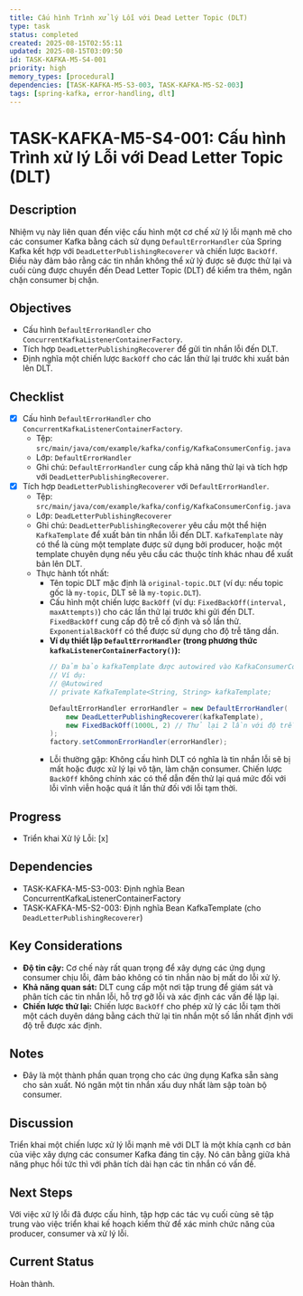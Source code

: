 ```yaml
---
title: Cấu hình Trình xử lý Lỗi với Dead Letter Topic (DLT)
type: task
status: completed
created: 2025-08-15T02:55:11
updated: 2025-08-15T03:09:50
id: TASK-KAFKA-M5-S4-001
priority: high
memory_types: [procedural]
dependencies: [TASK-KAFKA-M5-S3-003, TASK-KAFKA-M5-S2-003]
tags: [spring-kafka, error-handling, dlt]
---
```


# TASK-KAFKA-M5-S4-001: Cấu hình Trình xử lý Lỗi với Dead Letter Topic (DLT)

## Description
Nhiệm vụ này liên quan đến việc cấu hình một cơ chế xử lý lỗi mạnh mẽ cho các consumer Kafka bằng cách sử dụng `DefaultErrorHandler` của Spring Kafka kết hợp với `DeadLetterPublishingRecoverer` và chiến lược `BackOff`. Điều này đảm bảo rằng các tin nhắn không thể xử lý được sẽ được thử lại và cuối cùng được chuyển đến Dead Letter Topic (DLT) để kiểm tra thêm, ngăn chặn consumer bị chặn.

## Objectives
- Cấu hình `DefaultErrorHandler` cho `ConcurrentKafkaListenerContainerFactory`.
- Tích hợp `DeadLetterPublishingRecoverer` để gửi tin nhắn lỗi đến DLT.
- Định nghĩa một chiến lược `BackOff` cho các lần thử lại trước khi xuất bản lên DLT.

## Checklist
- [x] Cấu hình `DefaultErrorHandler` cho `ConcurrentKafkaListenerContainerFactory`.
    - Tệp: `src/main/java/com/example/kafka/config/KafkaConsumerConfig.java`
    - Lớp: `DefaultErrorHandler`
    - Ghi chú: `DefaultErrorHandler` cung cấp khả năng thử lại và tích hợp với `DeadLetterPublishingRecoverer`.
- [x] Tích hợp `DeadLetterPublishingRecoverer` với `DefaultErrorHandler`.
    - Tệp: `src/main/java/com/example/kafka/config/KafkaConsumerConfig.java`
    - Lớp: `DeadLetterPublishingRecoverer`
    - Ghi chú: `DeadLetterPublishingRecoverer` yêu cầu một thể hiện `KafkaTemplate` để xuất bản tin nhắn lỗi đến DLT. `KafkaTemplate` này có thể là cùng một template được sử dụng bởi producer, hoặc một template chuyên dụng nếu yêu cầu các thuộc tính khác nhau để xuất bản lên DLT.
    - Thực hành tốt nhất:
        - Tên topic DLT mặc định là `original-topic.DLT` (ví dụ: nếu topic gốc là `my-topic`, DLT sẽ là `my-topic.DLT`).
        - Cấu hình một chiến lược `BackOff` (ví dụ: `FixedBackOff(interval, maxAttempts)`) cho các lần thử lại trước khi gửi đến DLT. `FixedBackOff` cung cấp độ trễ cố định và số lần thử. `ExponentialBackOff` có thể được sử dụng cho độ trễ tăng dần.
        - **Ví dụ thiết lập `DefaultErrorHandler` (trong phương thức `kafkaListenerContainerFactory()`):**
            ```java
            // Đảm bảo kafkaTemplate được autowired vào KafkaConsumerConfig
            // Ví dụ:
            // @Autowired
            // private KafkaTemplate<String, String> kafkaTemplate;

            DefaultErrorHandler errorHandler = new DefaultErrorHandler(
                new DeadLetterPublishingRecoverer(kafkaTemplate),
                new FixedBackOff(1000L, 2) // Thử lại 2 lần với độ trễ 1 giây
            );
            factory.setCommonErrorHandler(errorHandler);
            ```
        - Lỗi thường gặp: Không cấu hình DLT có nghĩa là tin nhắn lỗi sẽ bị mất hoặc được xử lý lại vô tận, làm chặn consumer. Chiến lược `BackOff` không chính xác có thể dẫn đến thử lại quá mức đối với lỗi vĩnh viễn hoặc quá ít lần thử đối với lỗi tạm thời.

## Progress
- Triển khai Xử lý Lỗi: [x]

## Dependencies
- TASK-KAFKA-M5-S3-003: Định nghĩa Bean ConcurrentKafkaListenerContainerFactory
- TASK-KAFKA-M5-S2-003: Định nghĩa Bean KafkaTemplate (cho `DeadLetterPublishingRecoverer`)

## Key Considerations
- **Độ tin cậy:** Cơ chế này rất quan trọng để xây dựng các ứng dụng consumer chịu lỗi, đảm bảo không có tin nhắn nào bị mất do lỗi xử lý.
- **Khả năng quan sát:** DLT cung cấp một nơi tập trung để giám sát và phân tích các tin nhắn lỗi, hỗ trợ gỡ lỗi và xác định các vấn đề lặp lại.
- **Chiến lược thử lại:** Chiến lược `BackOff` cho phép xử lý các lỗi tạm thời một cách duyên dáng bằng cách thử lại tin nhắn một số lần nhất định với độ trễ được xác định.

## Notes
- Đây là một thành phần quan trọng cho các ứng dụng Kafka sẵn sàng cho sản xuất. Nó ngăn một tin nhắn xấu duy nhất làm sập toàn bộ consumer.

## Discussion
Triển khai một chiến lược xử lý lỗi mạnh mẽ với DLT là một khía cạnh cơ bản của việc xây dựng các consumer Kafka đáng tin cậy. Nó cân bằng giữa khả năng phục hồi tức thì với phân tích dài hạn các tin nhắn có vấn đề.

## Next Steps
Với việc xử lý lỗi đã được cấu hình, tập hợp các tác vụ cuối cùng sẽ tập trung vào việc triển khai kế hoạch kiểm thử để xác minh chức năng của producer, consumer và xử lý lỗi.

## Current Status
Hoàn thành.